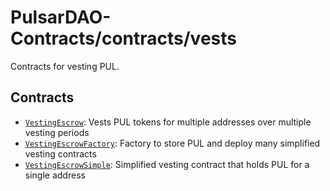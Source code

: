 # PulsarDAO-Contracts/contracts/vests

Contracts for vesting PUL.

## Contracts

* [`VestingEscrow`](VestingEscrow.vy): Vests PUL tokens for multiple addresses over multiple vesting periods
* [`VestingEscrowFactory`](VestingEscrowFactory.vy): Factory to store PUL and deploy many simplified vesting contracts
* [`VestingEscrowSimple`](VestingEscrowSimple.vy): Simplified vesting contract that holds PUL for a single address

